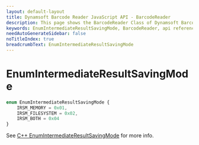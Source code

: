 ```yaml
---
layout: default-layout
title: Dynamsoft Barcode Reader JavaScript API - BarcodeReader
description: This page shows the BarcodeReader Class of Dynamsoft Barcode Reader JavaScript SDK.
keywords: EnumIntermediateResultSavingMode, BarcodeReader, api reference, javascript, js
needAutoGenerateSidebar: false
noTitleIndex: true
breadcrumbText: EnumIntermediateResultSavingMode
---
```



# EnumIntermediateResultSavingMode

```ts
enum EnumIntermediateResultSavingMode { 
    IRSM_MEMORY = 0x01, 
    IRSM_FILESYSTEM = 0x02, 
    IRSM_BOTH = 0x04 
}
```

See [C++ EnumIntermediateResultSavingMode](https://www.dynamsoft.com/barcode-reader/parameters/enum/result-enums.html?ver=latest#intermediateresultsavingmode) for more info.